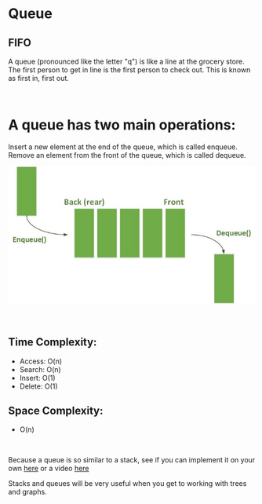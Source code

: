 # Queue
## FIFO

A queue (pronounced like the letter "q") is like a line at the grocery store. The first person to get in line is the first person to check out. This is known as first in, first out.

<br>

# A queue has two main operations:

Insert a new element at the end of the queue, which is called enqueue.
Remove an element from the front of the queue, which is called dequeue.

![image](queue.jpeg)

<br>

## Time Complexity:
* Access: O(n)
* Search: O(n)
* Insert: O(1)
* Delete: O(1)


## Space Complexity:
* O(n)

<br>

Because a queue is so similar to a stack, see if you can implement it on your own [here](https://www.javascripttutorial.net/javascript-queue/) or a video [here](https://www.youtube.com/watch?v=iY0Ab5z5jY0)

Stacks and queues will be very useful when you get to working with trees and graphs. 

